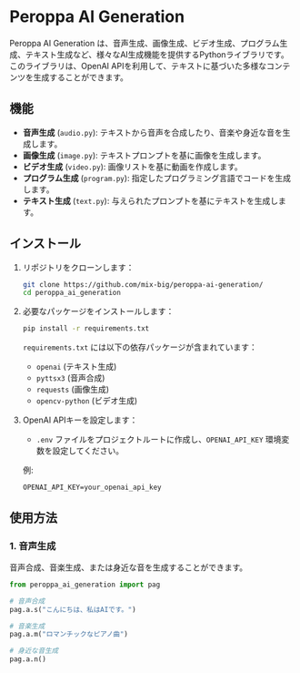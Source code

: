 # Peroppa AI Generation

Peroppa AI Generation は、音声生成、画像生成、ビデオ生成、プログラム生成、テキスト生成など、様々なAI生成機能を提供するPythonライブラリです。このライブラリは、OpenAI APIを利用して、テキストに基づいた多様なコンテンツを生成することができます。

## 機能

- **音声生成** (`audio.py`): テキストから音声を合成したり、音楽や身近な音を生成します。
- **画像生成** (`image.py`): テキストプロンプトを基に画像を生成します。
- **ビデオ生成** (`video.py`): 画像リストを基に動画を作成します。
- **プログラム生成** (`program.py`): 指定したプログラミング言語でコードを生成します。
- **テキスト生成** (`text.py`): 与えられたプロンプトを基にテキストを生成します。

## インストール

1. リポジトリをクローンします：

    ```bash
    git clone https://github.com/mix-big/peroppa-ai-generation/
    cd peroppa_ai_generation
    ```

2. 必要なパッケージをインストールします：

    ```bash
    pip install -r requirements.txt
    ```

    `requirements.txt` には以下の依存パッケージが含まれています：

    - `openai` (テキスト生成)
    - `pyttsx3` (音声合成)
    - `requests` (画像生成)
    - `opencv-python` (ビデオ生成)
    
3. OpenAI APIキーを設定します：
    - `.env` ファイルをプロジェクトルートに作成し、`OPENAI_API_KEY` 環境変数を設定してください。
    
    例:
    
    ```
    OPENAI_API_KEY=your_openai_api_key
    ```

## 使用方法

### 1. 音声生成
音声合成、音楽生成、または身近な音を生成することができます。

```python
from peroppa_ai_generation import pag

# 音声合成
pag.a.s("こんにちは、私はAIです。")

# 音楽生成
pag.a.m("ロマンチックなピアノ曲")

# 身近な音生成
pag.a.n()
